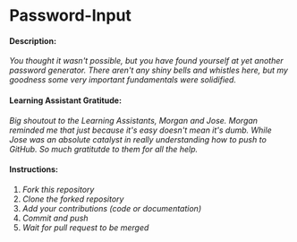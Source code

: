 # Password-Input

#### Description:

*You thought it wasn't possible, but you have found yourself at yet another password generator. There aren't any shiny bells and whistles here, but my goodness some very important fundamentals were solidified.*

#### Learning Assistant Gratitude:

*Big shoutout to the Learning Assistants, Morgan and Jose. Morgan reminded me that just because it's easy doesn't mean it's dumb. While Jose was an absolute catalyst in really understanding how to push to GitHub. So much gratitutde to them for all the help.*

#### Instructions:

1. *Fork this repository*
2. *Clone the forked repository*
3. *Add your contributions (code or documentation)*
4. *Commit and push*
5. *Wait for pull request to be merged*
